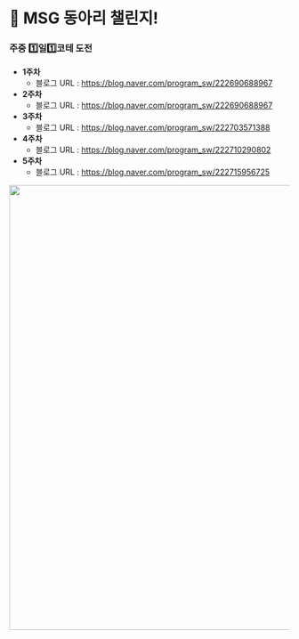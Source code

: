 # 📢 MSG 동아리 챌린지!
<h3>주중 1️⃣일1️⃣코테 도전</h3>

* __1주차__
  * 블로그 URL : https://blog.naver.com/program_sw/222690688967
* __2주차__
  * 블로그 URL : https://blog.naver.com/program_sw/222690688967
* __3주차__
  * 블로그 URL : https://blog.naver.com/program_sw/222703571388
* __4주차__
  * 블로그 URL : https://blog.naver.com/program_sw/222710290802
* __5주차__
  * 블로그 URL : https://blog.naver.com/program_sw/222715956725
  
<img src="https://user-images.githubusercontent.com/73941301/166182965-e3c035ba-f8a9-43d8-8d9b-9c4bd638f782.jpg" width="800">
